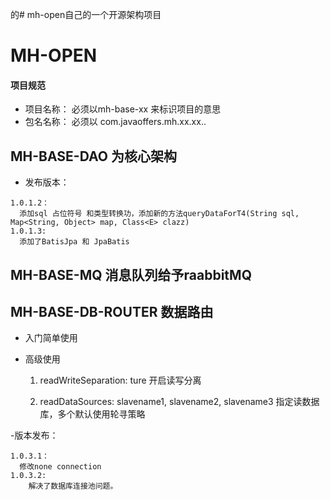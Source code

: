 的# mh-open自己的一个开源架构项目

# MH-OPEN
#### 项目规范
- 项目名称： 必须以mh-base-xx 来标识项目的意思
- 包名名称： 必须以 com.javaoffers.mh.xx.xx..


## MH-BASE-DAO  为核心架构

- 发布版本：
```
1.0.1.2：
  添加sql 占位符号 和类型转换功，添加新的方法queryDataForT4(String sql, Map<String, Object> map, Class<E> clazz)
1.0.1.3:
  添加了BatisJpa 和 JpaBatis
```






## MH-BASE-MQ 消息队列给予raabbitMQ


## MH-BASE-DB-ROUTER 数据路由

- 入门简单使用

- 高级使用 
    1. readWriteSeparation: ture  开启读写分离
    
    2. readDataSources: slavename1, slavename2, slavename3  指定读数据库，多个默认使用轮寻策略

-版本发布：
```
1.0.3.1：
  修改none connection
1.0.3.2:
    解决了数据库连接池问题。
```    
   